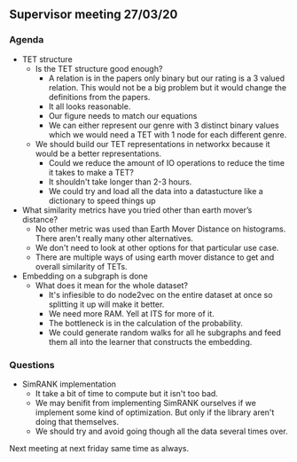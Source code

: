 ## Supervisor meeting 27/03/20

### Agenda

* TET structure
  * Is the TET structure good enough?
    * A relation is in the papers only binary but our rating is a 3 valued relation. This would not be a big problem but it would change the definitions from the papers.
    * It all looks reasonable. 
    * Our figure needs to match our equations
    * We can either represent our genre with 3 distinct binary values which we would need a TET with 1 node for each different genre.
  * We should build our TET representations in networkx because it would be a better representations.
    * Could we reduce the amount of IO operations to reduce the time it takes to make a TET?
    * It shouldn't take longer than 2-3 hours. 
    * We could try and load all the data into a datastucture like a dictionary to speed things up
* What similarity metrics have you tried other than earth mover’s distance?
  * No other metric was used than Earth Mover Distance on histograms. There aren't really many other alternatives.
  * We don't need to look at other options for that particular use case.
  * There are multiple ways of using earth mover distance to get and overall similarity of TETs. 
* Embedding on a subgraph is done
  * What does it mean for the whole dataset?
    * It's infiesible to do node2vec on the entire dataset at once so splitting it up will make it better.
    * We need more RAM. Yell at ITS for more of it. 
    * The bottleneck is in the calculation of the probability.
    * We could generate random walks for all he subgraphs and feed them all into the learner that constructs the embedding.

### Questions

* SimRANK implementation
  * It take a bit of time to compute but it isn't too bad.
  * We may benifit from implementing SimRANK ourselves if we implement some kind of optimization. But only if the library aren't doing that themselves.
  * We should try and avoid going though all the data several times over. 

Next meeting at next friday same time as always. 



